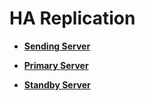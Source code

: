# HA Replication<a name="EN-US_TOPIC_0289900638"></a>

-   **[Sending Server](sending-server.md)**  

-   **[Primary Server](primary-server.md)**  

-   **[Standby Server](standby-server.md)**  


